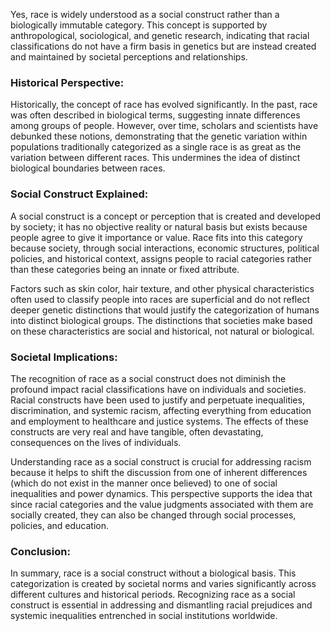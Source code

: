 <!-- 
Generated by: chatgpt
Prompt type: default
Generated at: 2025-06-07T11:43:15.868250
-->

Yes, race is widely understood as a social construct rather than a biologically immutable category. This concept is supported by anthropological, sociological, and genetic research, indicating that racial classifications do not have a firm basis in genetics but are instead created and maintained by societal perceptions and relationships.

### Historical Perspective:

Historically, the concept of race has evolved significantly. In the past, race was often described in biological terms, suggesting innate differences among groups of people. However, over time, scholars and scientists have debunked these notions, demonstrating that the genetic variation within populations traditionally categorized as a single race is as great as the variation between different races. This undermines the idea of distinct biological boundaries between races.

### Social Construct Explained:

A social construct is a concept or perception that is created and developed by society; it has no objective reality or natural basis but exists because people agree to give it importance or value. Race fits into this category because society, through social interactions, economic structures, political policies, and historical context, assigns people to racial categories rather than these categories being an innate or fixed attribute.

Factors such as skin color, hair texture, and other physical characteristics often used to classify people into races are superficial and do not reflect deeper genetic distinctions that would justify the categorization of humans into distinct biological groups. The distinctions that societies make based on these characteristics are social and historical, not natural or biological.

### Societal Implications:

The recognition of race as a social construct does not diminish the profound impact racial classifications have on individuals and societies. Racial constructs have been used to justify and perpetuate inequalities, discrimination, and systemic racism, affecting everything from education and employment to healthcare and justice systems. The effects of these constructs are very real and have tangible, often devastating, consequences on the lives of individuals.

Understanding race as a social construct is crucial for addressing racism because it helps to shift the discussion from one of inherent differences (which do not exist in the manner once believed) to one of social inequalities and power dynamics. This perspective supports the idea that since racial categories and the value judgments associated with them are socially created, they can also be changed through social processes, policies, and education.

### Conclusion:

In summary, race is a social construct without a biological basis. This categorization is created by societal norms and varies significantly across different cultures and historical periods. Recognizing race as a social construct is essential in addressing and dismantling racial prejudices and systemic inequalities entrenched in social institutions worldwide.